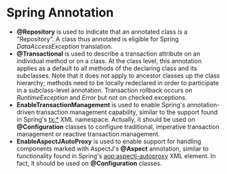 ﻿# Spring Annotation
  - **@Repository** is used to indicate that an annotated class is a "Repository". A class thus annotated is eligible for Spring *DataAccessException* translation.
  - **@Transactional** is used to describe a transaction attribute on an individual method or on a class. At the class level, this annotation applies as a default to all methods of the declaring class and its subclasses. Note that it does not apply to ancestor classes up the class hierarchy; methods need to be locally redeclared in order to participate in a subclass-level annotation. Transaction rollback occurs on *RuntimeException* and *Error* but not on checked exceptions.
  - **EnableTransactionManagement** is used to enable Spring's annotation-driven transaction management capability, similar to the support found in Spring's <tx:*> XML namespace. Actually, it should be used on **@Configuration** classes to configure traditional, imperative transaction management or reactive transaction management.
  - **EnableAspectJAutoProxy** is used to enable support for handling components marked with AspectJ's **@Aspect** annotation, similar to functionality found in Spring's <aop:aspectj-autoproxy> XML element. In fact, it should be used on **@Configuration** classes.
